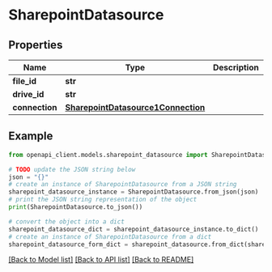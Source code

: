 # SharepointDatasource


## Properties

Name | Type | Description | Notes
------------ | ------------- | ------------- | -------------
**file_id** | **str** |  | 
**drive_id** | **str** |  | 
**connection** | [**SharepointDatasource1Connection**](SharepointDatasource1Connection.md) |  | 

## Example

```python
from openapi_client.models.sharepoint_datasource import SharepointDatasource

# TODO update the JSON string below
json = "{}"
# create an instance of SharepointDatasource from a JSON string
sharepoint_datasource_instance = SharepointDatasource.from_json(json)
# print the JSON string representation of the object
print(SharepointDatasource.to_json())

# convert the object into a dict
sharepoint_datasource_dict = sharepoint_datasource_instance.to_dict()
# create an instance of SharepointDatasource from a dict
sharepoint_datasource_form_dict = sharepoint_datasource.from_dict(sharepoint_datasource_dict)
```
[[Back to Model list]](../README.md#documentation-for-models) [[Back to API list]](../README.md#documentation-for-api-endpoints) [[Back to README]](../README.md)


